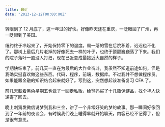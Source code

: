 ```yaml
---
title: 最近
date: "2013-12-12T00:00:00Z"
---
```


转眼到了 12 月底了，这一年过的好快。好像昨天还在重庆，一眨眼回了广州，再一眨眼到了美国。

纽约终于冷起来了，开始保持零下的温度。周一落的雪在后院积着，迟迟也不化了。那树上最后几片老掉的好像死去一样的叶子，也终于颤颤巍巍落了下来。我们的院子落叶一直没人打扫，现在已近变成最接近大自然的样子。

学期快结束了。前几天一直在为最后的大作业奋斗，我虽然不知道前途如何，但是我确实挺喜欢做这些东西。代码，程序，前端，数据库。不过我并不想做程序员。如果能跟金融的知识结合起来就好了。写到这，突然想起该准备复习 CFA 了。

前几天趁着黑色星期五也做了一回走私贩，给爸妈买了十几瓶保健品，找个华人快递寄了回去。

晚上刺猬发微信说梦到我和三金，讲了一个非常好笑的梦的故事。那一瞬间好像回到了一年前的夜谈会，有时候我们晚上睡得早就开始聊天，内容已经不记得了，但是很有意思。
